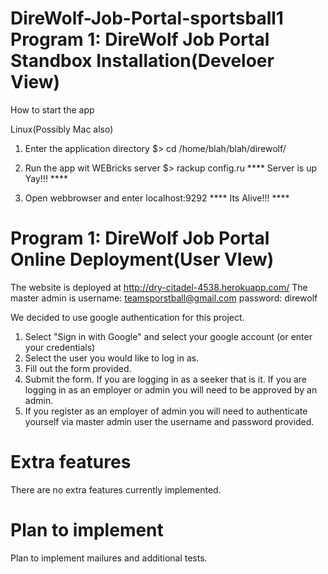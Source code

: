 DireWolf-Job-Portal-sportsball1
Program 1: DireWolf Job Portal Standbox Installation(Develoer View)
=====================================
How to start the app

Linux(Possibly Mac also)

1. Enter the application directory
   $> cd /home/blah/blah/direwolf/

2. Run the app wit WEBricks server
   $> rackup config.ru
   **** Server is up Yay!!! ****

3. Open webbrowser and enter
   localhost:9292
   **** Its Alive!!! ****

Program 1: DireWolf Job Portal Online Deployment(User VIew)
====================================== 

The website is deployed at http://dry-citadel-4538.herokuapp.com/
The master admin is 
username: teamsporstball@gmail.com
password: direwolf

We decided to use google authentication for this project.

1. Select "Sign in with Google" and select your google account (or enter your credentials)
2. Select the user you would like to log in as.
3. Fill out the form provided.
4. Submit the form. If you are logging in as a seeker that is it. If you are logging in as an employer or admin you will need to be approved by an admin.
5. If you register as an employer of admin you will need to authenticate yourself via master admin user the username and password provided.
# Extra features

There are no extra features currently implemented. 

# Plan to implement

Plan to implement mailures and additional tests.
